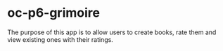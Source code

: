 # oc-p6-grimoire
The purpose of this app is to allow users to create books, rate them and view existing ones with their ratings.
